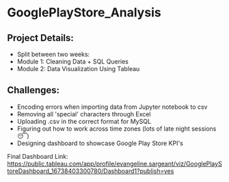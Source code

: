 # GooglePlayStore_Analysis

## Project Details:
- Split between two weeks:
- Module 1: Cleaning Data + SQL Queries
- Module 2: Data Visualization Using Tableau

## Challenges:
- Encoding errors when importing data from Jupyter notebook to csv
- Removing all 'special' characters through Excel
- Uploading .csv in the correct format for MySQL
- Figuring out how to work across time zones (lots of late night sessions 😴)
- Designing dashboard to showcase Google Play Store KPI's

Final Dashboard Link: https://public.tableau.com/app/profile/evangeline.sargeant/viz/GooglePlayStoreDashboard_16738403300780/Dashboard1?publish=yes
